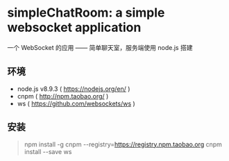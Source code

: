 # simpleChatRoom: a simple websocket application 

一个 WebSocket 的应用 —— 简单聊天室，服务端使用 node.js 搭建

## 环境

- node.js v8.9.3 ( https://nodejs.org/en/ )
- cnpm ( http://npm.taobao.org/ )
- ws ( https://github.com/websockets/ws )

## 安装
>npm install -g cnpm --registry=https://registry.npm.taobao.org
cnpm install --save ws

